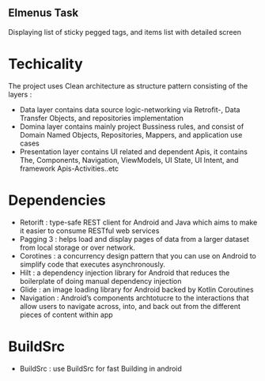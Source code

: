 ## Elmenus Task 

Displaying list of sticky pegged tags, and items list with detailed screen 


# Techicality 

The project uses Clean architecture as structure pattern consisting of the layers : 
*  Data layer contains data source logic-networking via Retrofit-, Data Transfer Objects, and repositories implementation 
*  Domina layer contains mainly project Bussiness rules, and consist of Domain Named Objects, Repositories, Mappers, and application use cases 
*  Presentation layer contains UI related and dependent Apis, it contains The, Components, Navigation, ViewModels, UI State, UI Intent, and framework Apis-Activities..etc



# Dependencies 


* Retorift : type-safe REST client for Android and Java which aims to make it easier to consume RESTful web services
* Pagging 3 : helps load and display pages of data from a larger dataset from local storage or over network.
* Corotines : a concurrency design pattern that you can use on Android to simplify code that executes asynchronously.
* Hilt : a dependency injection library for Android that reduces the boilerplate of doing manual dependency injection
* Glide : an image loading library for Android backed by Kotlin Coroutines
* Navigation : Android’s components archtotucre to the interactions that allow users to navigate across, into, and back out from the different pieces of content within app 

# BuildSrc


* BuildSrc : use BuildSrc for fast Building in android

